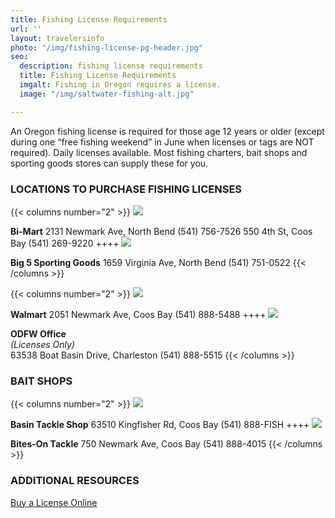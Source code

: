 ```yaml
---
title: Fishing License Requirements
url: ''
layout: travelersinfo
photo: "/img/fishing-license-pg-header.jpg"
seo:
  description: fishing license requirements
  title: Fishing License Requirements
  imgalt: Fishing in Oregon requires a license.
  image: "/img/saltwater-fishing-alt.jpg"

---
```

An Oregon fishing license is required for those age 12 years or older (except during one “free fishing weekend” in June when licenses or tags are NOT required). Daily licenses available. Most fishing charters, bait shops and sporting goods stores can supply these for you.

### LOCATIONS TO PURCHASE FISHING LICENSES

{{< columns number="2" >}}
![](/img/bi-mart-fishing-license-pg.jpg)

**Bi-Mart**
2131 Newmark Ave, North Bend
(541) 756-7526
550 4th St, Coos Bay
(541) 269-9220
\++++
![](/img/big-5-fishing-license-pg.jpg)

**Big 5 Sporting Goods**
1659 Virginia Ave, North Bend
(541) 751-0522
{{< /columns >}}

{{< columns number="2" >}}
![](/img/walmart-fishing-license-pg.jpg)

**Walmart**
2051 Newmark Ave, Coos Bay
(541) 888-5488
\++++
![](/img/odfw-fishing-license-pg.jpg)

**ODFW Office**  
_(Licenses Only)_  
63538 Boat Basin Drive, Charleston
(541) 888-5515
{{< /columns >}}

### BAIT SHOPS

{{< columns number="2" >}}
![](/img/basin-tackle-fishing-license-bait.jpg)

**Basin Tackle Shop**
63510 Kingfisher Rd, Coos Bay
(541) 888-FISH
\++++
![](/img/bites-on-fishing-license-bait-pg.jpg)

**Bites-On Tackle**
750 Newmark Ave, Coos Bay
(541) 888-4015
{{< /columns >}}

### ADDITIONAL RESOURCES

[Buy a License Online](https://myodfw.com/articles/how-buy-license-or-tag)